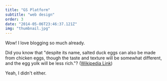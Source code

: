 ```yaml
---
title: "GS Platform"
subtitle: "web design"
order: 3
date: "2014-05-06T23:46:37.121Z"
img: "thumbnail.jpg"
---
```


Wow! I love blogging so much already.

Did you know that "despite its name, salted duck eggs can also be made from
chicken eggs, though the taste and texture will be somewhat different, and the
egg yolk will be less rich."?
([Wikipedia Link](http://en.wikipedia.org/wiki/Salted_duck_egg))

Yeah, I didn't either.
